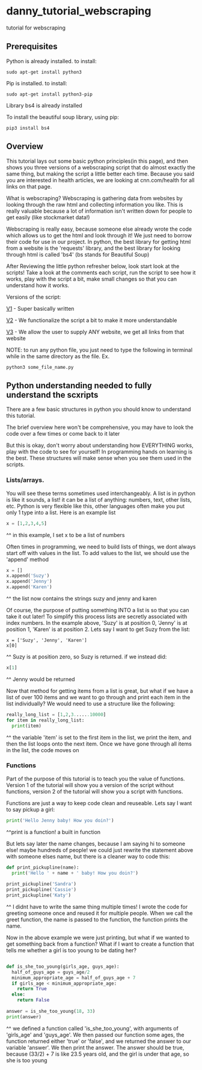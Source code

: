 # danny_tutorial_webscraping
tutorial for webscraping

## Prerequisites

Python is already installed. to install:
```
sudo apt-get install python3
```

Pip is installed.  to install:
```
sudo apt-get install python3-pip
```

Library bs4 is already installed

To install the beautiful soup library, using pip:
```
pip3 install bs4
```

## Overview

This tutorial lays out some basic python principles(in this page), and then shows you three versions of a webscraping script that do almost exactly the same thing, but making the script a little better each time.  Because you said you are interested in health articles, we are looking at cnn.com/health for all links on that page.  

What is webscraping?  Webscraping is gathering data from websites by looking through the raw html and collecting information you like. This is really valuable because a lot of information isn't written down for people to get easily (like stockmarket data!) 

Webscraping is really easy, because someone else already wrote the code which allows us to get the html and look through it! We just need to borrow their code for use in our project.  In python, the best library for getting html from a website is the 'requests' library, and the best library for looking through html is called 'bs4' (bs stands for Beautiful Soup)

After Reviewing the little python refresher below, look start look at the scripts! Take a look at the comments each script, run the script to see how it works, play with the script a bit, make small changes so that you can understand how it works.

Versions of the script:

[V1](get_cnn_health_links_v1.py) - Super basically written

[V2](get_cnn_health_links_v2.py) - We functionalize the script a bit to make it more understandable

[V3](get_links_from_any_site_v3.py) - We allow the user to supply ANY website, we get all links from that website

NOTE:  to run any python file, you just need to type the following in terminal while in the same directory as the file.  Ex.
```
python3 some_file_name.py
```

## Python understanding needed to fully understand the scxripts

There are a few basic structures in python you should know to understand this tutorial.

The brief overview here won't be comprehensive, you may have to look the code over a few times or come back to it later

But this is okay, don't worry about understanding how EVERYTHING works, play with the code to see for yourself! In programming hands on learning is the best.  These structures will make sense when you see them used in the scripts.


### Lists/arrays.  

You will see these terms sometimes used interchangeably.  A list is in python is like it sounds, a list! it can be a list of anything: numbers, text, other lists, etc.  Python is very flexible like this, other languages often make you put only 1 type into a list.  Here is an example list
```python
x = [1,2,3,4,5]
```
^^ in this example, I set x to be a list of numbers

Often times in programming, we need to build lists of things, we dont always start off with values in the list.  To add values to the list, we should use the 'append' method
```python
x = []
x.append('Suzy')
x.append('Jenny')
x.append('Karen')
```
^^ the list now contains the strings suzy and jenny and karen

Of course, the purpose of putting something INTO a list is so that you can take it out later! To simplify this process lists are secretly associated with index numbers.  In the example above, 'Suzy' is at position 0, 'Jenny' is at position 1, 'Karen' is at position 2.  Lets say I want to get Suzy from the list:
```
x = ['Suzy', 'Jenny', 'Karen']
x[0]
```
^^ Suzy is at position zero, so Suzy is returned.  if we instead did:
```python
x[1]
```
^^ Jenny would be returned

Now that method for getting items from a list is great, but what if we have a list of over 100 items and we want to go through and print each item in the list individually?  We would need to use a structure like the following:
```python
really_long_list = [1,2,3......10000]
for item in really_long_list:
  print(item)
```
^^ the variable 'item' is set to the first item in the list, we print the item, and then the list loops onto the next item.  Once we have gone through all items in the list, the code moves on

### Functions

Part of the purpose of this tutorial is to teach you the value of functions.  Version 1 of the tutorial will show you a version of the script without functions, version 2 of the tutorial will show you a script with functions.

Functions are just a way to keep code clean and reuseable.   Lets say I want to say pickup a girl:
```python
print('Hello Jenny baby! How you doin?')
```
^^print is a function! a built in function

But lets say later the name changes, because I am saying hi to someone else! maybe hundreds of people! we could just rewrite the statement above with someone elses name, but there is a cleaner way to code this:
```python
def print_pickupline(name):
  print('Hello ' + name + ' baby! How you doin?')
  
print_pickupline('Sandra')
print_pickupline('Cassie')
print_pickupline('Katy')
```
^^ I didnt have to write the same thing multiple times! I wrote the code for greeting someone once and reused it for multiple people.  When we call the greet function, the name is passed to the function, the function prints the name.

Now in the above example we were just printing, but what if we wanted to get something back from a function? What if I want to create a function that tells me whether a girl is too young to be dating her?
```python

def is_she_too_young(girls_age, guys_age):
  half_of_guys_age = guys_age/2
  minimum_appropriate_age = half_of_guys_age + 7
  if girls_age < minimum_appropriate_age:
    return True
  else:
    return False
    
answer = is_she_too_young(18, 33)
print(answer)
```
^^ we defined a function called 'is_she_too_young', with arguments of 'girls_age' and 'guys_age'.  We then passed our function some ages, the function returned either 'true' or 'false', and we returned the answer to our variable 'answer'.  We then print the answer.  The answer should be true, because (33/2) + 7 is like 23.5 years old, and the girl is under that age, so she is too young

